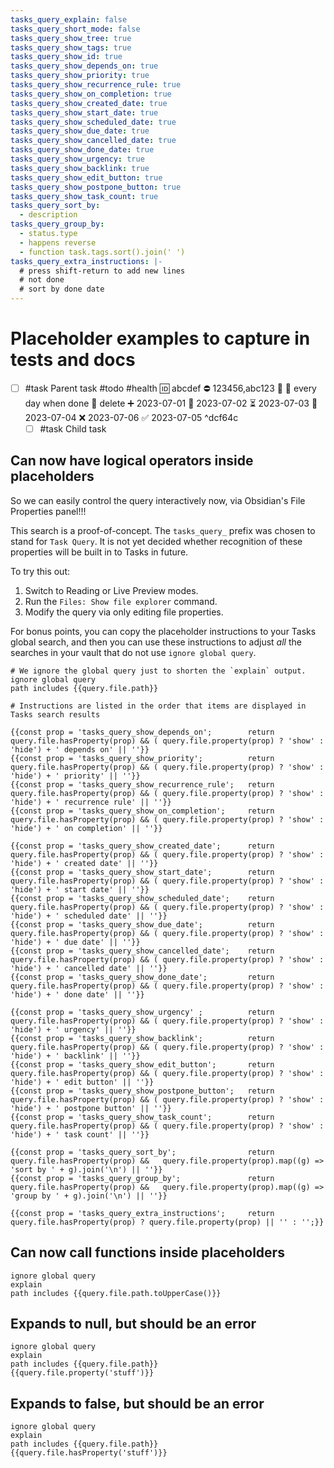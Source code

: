 ```yaml
---
tasks_query_explain: false
tasks_query_short_mode: false
tasks_query_show_tree: true
tasks_query_show_tags: true
tasks_query_show_id: true
tasks_query_show_depends_on: true
tasks_query_show_priority: true
tasks_query_show_recurrence_rule: true
tasks_query_show_on_completion: true
tasks_query_show_created_date: true
tasks_query_show_start_date: true
tasks_query_show_scheduled_date: true
tasks_query_show_due_date: true
tasks_query_show_cancelled_date: true
tasks_query_show_done_date: true
tasks_query_show_urgency: true
tasks_query_show_backlink: true
tasks_query_show_edit_button: true
tasks_query_show_postpone_button: true
tasks_query_show_task_count: true
tasks_query_sort_by:
  - description
tasks_query_group_by:
  - status.type
  - happens reverse
  - function task.tags.sort().join(' ')
tasks_query_extra_instructions: |-
  # press shift-return to add new lines
  # not done
  # sort by done date
---
```

# Placeholder examples to capture in tests and docs

- [ ] #task Parent task #todo #health 🆔 abcdef ⛔ 123456,abc123 🔼 🔁 every day when done 🏁 delete ➕ 2023-07-01 🛫 2023-07-02 ⏳ 2023-07-03 📅 2023-07-04 ❌ 2023-07-06 ✅ 2023-07-05 ^dcf64c
  - [ ] #task Child task

## Can now have logical operators inside placeholders

So we can easily control the query interactively now, via Obsidian's File Properties panel!!!

This search is a proof-of-concept. The `tasks_query_` prefix was chosen to stand for `Task Query`. It is not yet decided whether recognition of these properties will be built in to Tasks in future.

To try this out:

1. Switch to Reading or Live Preview modes.
2. Run the `Files: Show file explorer` command.
3. Modify the query via only editing file properties.

For bonus points, you can copy the placeholder instructions to your Tasks global search, and then you can use these instructions to adjust *all* the searches in your vault that do not use `ignore global query`.

```tasks
# We ignore the global query just to shorten the `explain` output.
ignore global query
path includes {{query.file.path}}

# Instructions are listed in the order that items are displayed in Tasks search results

{{const prop = 'tasks_query_show_depends_on';        return query.file.hasProperty(prop) && ( query.file.property(prop) ? 'show' : 'hide') + ' depends on' || ''}}
{{const prop = 'tasks_query_show_priority';          return query.file.hasProperty(prop) && ( query.file.property(prop) ? 'show' : 'hide') + ' priority' || ''}}
{{const prop = 'tasks_query_show_recurrence_rule';   return query.file.hasProperty(prop) && ( query.file.property(prop) ? 'show' : 'hide') + ' recurrence rule' || ''}}
{{const prop = 'tasks_query_show_on_completion';     return query.file.hasProperty(prop) && ( query.file.property(prop) ? 'show' : 'hide') + ' on completion' || ''}}

{{const prop = 'tasks_query_show_created_date';      return query.file.hasProperty(prop) && ( query.file.property(prop) ? 'show' : 'hide') + ' created date' || ''}}
{{const prop = 'tasks_query_show_start_date';        return query.file.hasProperty(prop) && ( query.file.property(prop) ? 'show' : 'hide') + ' start date' || ''}}
{{const prop = 'tasks_query_show_scheduled_date';    return query.file.hasProperty(prop) && ( query.file.property(prop) ? 'show' : 'hide') + ' scheduled date' || ''}}
{{const prop = 'tasks_query_show_due_date';          return query.file.hasProperty(prop) && ( query.file.property(prop) ? 'show' : 'hide') + ' due date' || ''}}
{{const prop = 'tasks_query_show_cancelled_date';    return query.file.hasProperty(prop) && ( query.file.property(prop) ? 'show' : 'hide') + ' cancelled date' || ''}}
{{const prop = 'tasks_query_show_done_date';         return query.file.hasProperty(prop) && ( query.file.property(prop) ? 'show' : 'hide') + ' done date' || ''}}

{{const prop = 'tasks_query_show_urgency' ;          return query.file.hasProperty(prop) && ( query.file.property(prop) ? 'show' : 'hide') + ' urgency' || ''}}
{{const prop = 'tasks_query_show_backlink';          return query.file.hasProperty(prop) && ( query.file.property(prop) ? 'show' : 'hide') + ' backlink' || ''}}
{{const prop = 'tasks_query_show_edit_button';       return query.file.hasProperty(prop) && ( query.file.property(prop) ? 'show' : 'hide') + ' edit button' || ''}}
{{const prop = 'tasks_query_show_postpone_button';   return query.file.hasProperty(prop) && ( query.file.property(prop) ? 'show' : 'hide') + ' postpone button' || ''}}
{{const prop = 'tasks_query_show_task_count';        return query.file.hasProperty(prop) && ( query.file.property(prop) ? 'show' : 'hide') + ' task count' || ''}}

{{const prop = 'tasks_query_sort_by';                return query.file.hasProperty(prop) &&   query.file.property(prop).map((g) => 'sort by ' + g).join('\n') || ''}}
{{const prop = 'tasks_query_group_by';               return query.file.hasProperty(prop) &&   query.file.property(prop).map((g) => 'group by ' + g).join('\n') || ''}}

{{const prop = 'tasks_query_extra_instructions';     return query.file.hasProperty(prop) ? query.file.property(prop) || '' : '';}}
```

## Can now call functions inside placeholders

```tasks
ignore global query
explain
path includes {{query.file.path.toUpperCase()}}
```

## Expands to null, but should be an error

```tasks
ignore global query
explain
path includes {{query.file.path}}
{{query.file.property('stuff')}}
```

## Expands to false, but should be an error

```tasks
ignore global query
explain
path includes {{query.file.path}}
{{query.file.hasProperty('stuff')}}
```
